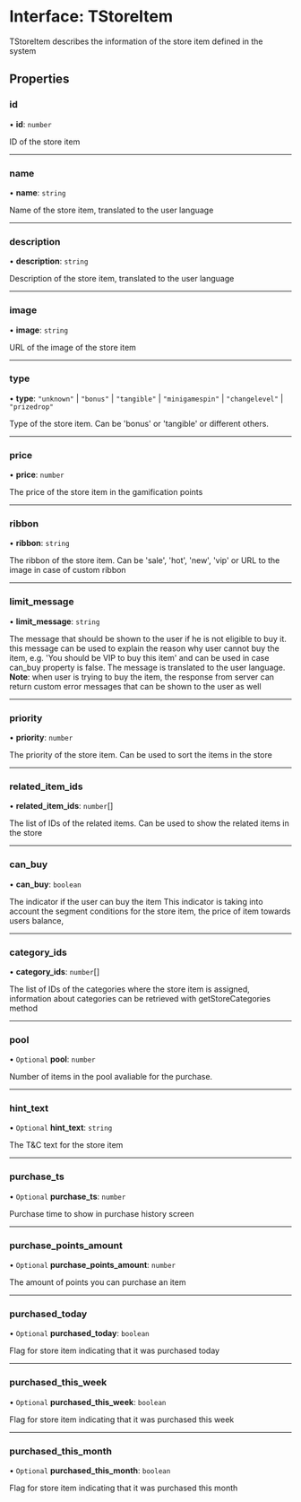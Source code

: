 # Interface: TStoreItem

TStoreItem describes the information of the store item defined in the system

## Properties

### id

• **id**: `number`

ID of the store item

___

### name

• **name**: `string`

Name of the store item, translated to the user language

___

### description

• **description**: `string`

Description of the store item, translated to the user language

___

### image

• **image**: `string`

URL of the image of the store item

___

### type

• **type**: ``"unknown"`` \| ``"bonus"`` \| ``"tangible"`` \| ``"minigamespin"`` \| ``"changelevel"`` \| ``"prizedrop"``

Type of the store item. Can be 'bonus' or 'tangible' or different others.

___

### price

• **price**: `number`

The price of the store item in the gamification points

___

### ribbon

• **ribbon**: `string`

The ribbon of the store item. Can be 'sale', 'hot', 'new', 'vip' or URL to the image in case of custom ribbon

___

### limit\_message

• **limit\_message**: `string`

The message that should be shown to the user if he is not eligible to buy it. this message can be used to explain the reason why user cannot buy the item, e.g. 'You should be VIP to buy this item' and can be used in case can_buy property is false.
   The message is translated to the user language.
   **Note**: when user is trying to buy the item, the response from server can return custom error messages that can be shown to the user as well

___

### priority

• **priority**: `number`

The priority of the store item. Can be used to sort the items in the store

___

### related\_item\_ids

• **related\_item\_ids**: `number`[]

The list of IDs of the related items. Can be used to show the related items in the store

___

### can\_buy

• **can\_buy**: `boolean`

The indicator if the user can buy the item
 This indicator is taking into account the segment conditions for the store item, the price of item towards users balance,

___

### category\_ids

• **category\_ids**: `number`[]

The list of IDs of the categories where the store item is assigned, information about categories can be retrieved with getStoreCategories method

___

### pool

• `Optional` **pool**: `number`

Number of items in the pool avaliable for the purchase.

___

### hint\_text

• `Optional` **hint\_text**: `string`

The T&C text for the store item

___

### purchase\_ts

• `Optional` **purchase\_ts**: `number`

Purchase time to show in purchase history screen

___

### purchase\_points\_amount

• `Optional` **purchase\_points\_amount**: `number`

The amount of points you can purchase an item

___

### purchased\_today

• `Optional` **purchased\_today**: `boolean`

Flag for store item indicating that it was purchased today

___

### purchased\_this\_week

• `Optional` **purchased\_this\_week**: `boolean`

Flag for store item indicating that it was purchased this week

___

### purchased\_this\_month

• `Optional` **purchased\_this\_month**: `boolean`

Flag for store item indicating that it was purchased this month
